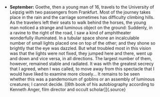 ﻿

-   **September:** Goethe, then a young man of 16, travels to the
    University of Leipzig with two passengers from Frankfurt. Most of
    the journey takes place in the rain and the carriage sometimes has
    difficulty climbing hills. As the travelers left their seats to walk
    behind the horses, the young man noticed a strange and luminous
    object on the ground: Suddenly, in a ravine to the right of the
    road, I saw a kind of amphitheater wonderfully illuminated. In a
    tubular space shone an incalculable number of small lights placed
    one on top of the other; and they shone so brightly that the eye
    was dazzled. But what troubled most in this vision was that the
    lights were not fixed, they jumped here and there, went up and down
    and vice versa, in all directions. The largest number of them,
    however, remained stable and radiated. It was with the greatest
    secrecy that I agreed, when I was called, to move away from this
    spectacle that I would have liked to examine more closely\... It
    remains to be seen whether this was a pandemonium of goblins or an
    assembly of luminous creatures; I cannot decide. [\[6th book of his
    autobiography according to Kenneth Anger, film director and occult
    scholar\]]{.source}
